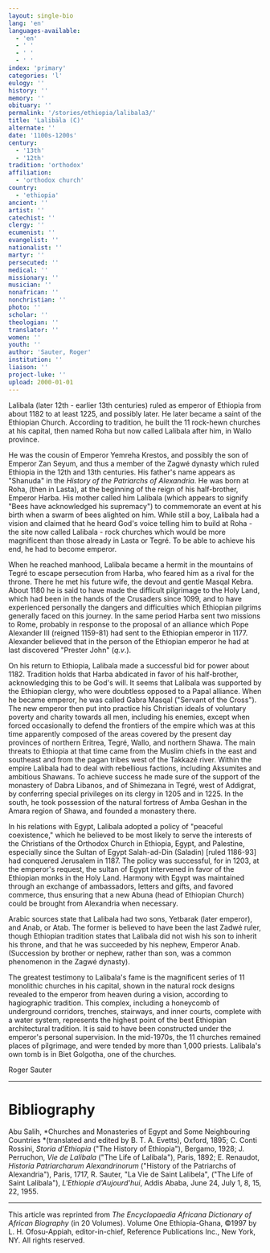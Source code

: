 ```yaml
---
layout: single-bio
lang: 'en'
languages-available:
  - 'en'
  - ' '
  - ' '
  - ' '
index: 'primary'
categories: 'l'
eulogy: ''
history: ''
memory: ''
obituary: ''
permalink: '/stories/ethiopia/lalibala3/'
title: 'Lalibäla (C)'
alternate: ''
date: '1100s-1200s'
century:
  - '13th'
  - '12th'
tradition: 'orthodox'
affiliation:
  - 'orthodox church'
country:
  - 'ethiopia'
ancient: ''
artist: ''
catechist: ''
clergy: ''
ecumenist: ''
evangelist: ''
nationalist: ''
martyr: ''
persecuted: ''
medical: ''
missionary: ''
musician: ''
nonafrican: ''
nonchristian: ''
photo: ''
scholar: ''
theologian: ''
translator: ''
women: ''
youth: ''
author: 'Sauter, Roger'
institution: ''
liaison: ''
project-luke: ''
upload: 2000-01-01
---
```



Lalibala (later 12th - earlier 13th centuries) ruled as emperor of Ethiopia from about 1182 to at least 1225, and possibly later. He later became a saint of the Ethiopian Church. According to tradition, he built the 11 rock-hewn churches at his capital, then named Roha but now called Lalibala after him, in Wallo province.

He was the cousin of Emperor Yemreha Krestos, and possibly the son of Emperor Zan Seyum, and thus a member of the Zagwé dynasty which ruled Ethiopia in the 12th and 13th centuries. His father's name appears as "Shanuda" in the *History of the Patriarchs of Alexandria*. He was born at Roha, (then in Lasta), at the beginning of the reign of his half-brother, Emperor Harba. His mother called him Lalibala (which appears to signify "Bees have acknowledged his supremacy") to commemorate an event at his birth when a swarm of bees alighted on him. While still a boy, Lalibala had a vision and claimed that he heard God's voice telling him to build at Roha - the site now called Lalibala - rock churches which would be more magnificent than those already in Lasta or Tegré. To be able to achieve his end, he had to become emperor.

When he reached manhood, Lalibala became a hermit in the mountains of Tegré to escape persecution from Harba, who feared him as a rival for the throne. There he met his future wife, the devout and gentle Masqal Kebra. About 1180 he is said to have made the difficult pilgrimage to the Holy Land, which had been in the hands of the Crusaders since 1099, and to have experienced personally the dangers and difficulties which Ethiopian pilgrims generally faced on this journey. In the same period Harba sent two missions to Rome, probably in response to the proposal of an alliance which Pope Alexander III (reigned 1159-81) had sent to the Ethiopian emperor in 1177. Alexander believed that in the person of the Ethiopian emperor he had at last discovered "Prester John" (*q.v*.).

On his return to Ethiopia, Lalibala made a successful bid for power about 1182. Tradition holds that Harba abdicated in favor of his half-brother, acknowledging this to be God's will. It seems that Lalibala was supported by the Ethiopian clergy, who were doubtless opposed to a Papal alliance. When he became emperor, he was called Gabra Masqal ("Servant of the Cross"). The new emperor then put into practice his Christian ideals of voluntary poverty and charity towards all men, including his enemies, except when forced occasionally to defend the frontiers of the empire which was at this time apparently composed of the areas covered by the present day provinces of northern Eritrea, Tegré, Wallo, and northern Shawa. The main threats to Ethiopia at that time came from the Muslim chiefs in the east and southeast and from the pagan tribes west of the Takkazé river. Within the empire Lalibala had to deal with rebellious factions, including Aksumites and ambitious Shawans. To achieve success he made sure of the support of the monastery of Dabra Libanos, and of Shimezana in Tegré, west of Addigrat, by conferring special privileges on its clergy in 1205 and in 1225. In the south, he took possession of the natural fortress of Amba Geshan in the Amara region of Shawa, and founded a monastery there.

In his relations with Egypt, Lalibala adopted a policy of "peaceful coexistence," which he believed to be most likely to serve the interests of the Christians of the Orthodox Church in Ethiopia, Egypt, and Palestine, especially since the Sultan of Egypt Salah-ad-Din (Saladin) [ruled 1186-93] had conquered Jerusalem in 1187. The policy was successful, for in 1203, at the emperor's request, the sultan of Egypt intervened in favor of the Ethiopian monks in the Holy Land. Harmony with Egypt was maintained through an exchange of ambassadors, letters and gifts, and favored commerce, thus ensuring that a new Abuna (head of Ethiopian Church) could be brought from Alexandria when necessary.

Arabic sources state that Lalibala had two sons, Yetbarak (later emperor), and Anab, or Atab. The former is believed to have been the last Zadwé ruler, though Ethiopian tradition states that Lalibala did not wish his son to inherit his throne, and that he was succeeded by his nephew, Emperor Anab. (Succession by brother or nephew, rather than son, was a common phenomenon in the Zagwé dynasty).

The greatest testimony to Lalibala's fame is the magnificent series of 11 monolithic churches in his capital, shown in the natural rock designs revealed to the emperor from heaven during a vision, according to hagiographic tradition.  This complex, including a honeycomb of underground corridors, trenches, stairways, and inner courts, complete with a water system, represents the highest point of the best Ethiopian architectural tradition. It is said to have been constructed under the emperor's personal supervision. In the mid-1970s, the 11 churches remained places of pilgrimage, and were tended by more than 1,000 priests. Lalibala's own tomb is in Biet Golgotha, one of the churches.

Roger Sauter

---

# Bibliography

Abu Salih, *Churches and Monasteries of Egypt and Some Neighbouring Countries *(translated and edited by B. T. A. Evetts), Oxford, 1895; C. Conti Rossini, *Storia d'Ethiopia* ("The History of Ethiopia"), Bergamo, 1928; J. Perruchon, *Vie de Lalibala* ("The Life of Lalibala"), Paris, 1892; E. Renaudot, *Historia Patriarcharum Alexandrinorum* ("History of the Patriarchs of Alexandria"), Paris, 1717, R. Sauter, "La Vie de Saint Lalibela", ("The Life of Saint Lalibala"), *L'Ethiopie d'Aujourd'hui*, Addis Ababa, June 24, July 1, 8, 15, 22, 1955.

---

This article was reprinted from *The Encyclopaedia Africana Dictionary of African Biography* (in 20 Volumes). Volume One Ethiopia-Ghana, &copy;1997 by L. H. Ofosu-Appiah, editor-in-chief, Reference Publications Inc., New York, NY. All rights reserved.